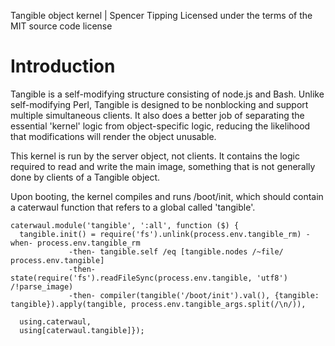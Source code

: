 Tangible object kernel | Spencer Tipping
Licensed under the terms of the MIT source code license

# Introduction

Tangible is a self-modifying structure consisting of node.js and Bash. Unlike self-modifying Perl, Tangible is designed to be nonblocking and support multiple simultaneous clients. It also
does a better job of separating the essential 'kernel' logic from object-specific logic, reducing the likelihood that modifications will render the object unusable.

This kernel is run by the server object, not clients. It contains the logic required to read and write the main image, something that is not generally done by clients of a Tangible object.

Upon booting, the kernel compiles and runs /boot/init, which should contain a caterwaul function that refers to a global called 'tangible'.

    caterwaul.module('tangible', ':all', function ($) {
      tangible.init() = require('fs').unlink(process.env.tangible_rm) -when- process.env.tangible_rm
                 -then- tangible.self /eq [tangible.nodes /~file/ process.env.tangible]
                 -then- state(require('fs').readFileSync(process.env.tangible, 'utf8') /!parse_image)
                 -then- compiler(tangible('/boot/init').val(), {tangible: tangible}).apply(tangible, process.env.tangible_args.split(/\n/)),

      using.caterwaul,
      using[caterwaul.tangible]});